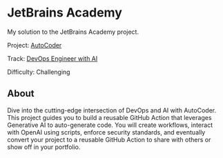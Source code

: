 # JetBrains Academy

My solution to the JetBrains Academy project.

Project: [AutoCoder](https://hyperskill.org/projects/458)

Track: [DevOps Engineer with AI](https://hyperskill.org/courses/80-devops-engineer-with-ai)

Difficulty: Challenging

## About

Dive into the cutting-edge intersection of DevOps and AI with AutoCoder. This project guides you to build a reusable GitHub Action that leverages Generative AI to auto-generate code. You will create workflows, interact with OpenAI using scripts, enforce security standards, and eventually convert your project to a reusable GitHub Action to share with others or show off in your portfolio.
